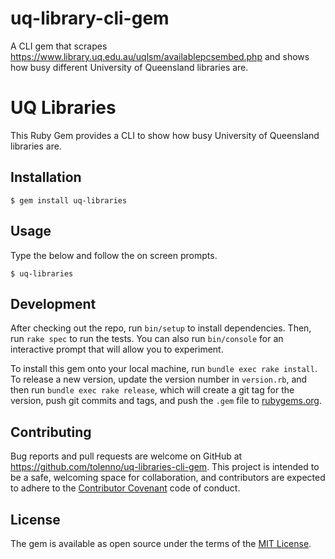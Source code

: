 # uq-library-cli-gem
A CLI gem that scrapes https://www.library.uq.edu.au/uqlsm/availablepcsembed.php and shows how busy different University of Queensland libraries are.

# UQ Libraries

This Ruby Gem provides a CLI to show how busy University of Queensland libraries are.

## Installation

    $ gem install uq-libraries

## Usage

Type the below and follow the on screen prompts.

    $ uq-libraries

## Development

After checking out the repo, run `bin/setup` to install dependencies. Then, run `rake spec` to run the tests. You can also run `bin/console` for an interactive prompt that will allow you to experiment.

To install this gem onto your local machine, run `bundle exec rake install`. To release a new version, update the version number in `version.rb`, and then run `bundle exec rake release`, which will create a git tag for the version, push git commits and tags, and push the `.gem` file to [rubygems.org](https://rubygems.org).

## Contributing

Bug reports and pull requests are welcome on GitHub at https://github.com/tolenno/uq-libraries-cli-gem. This project is intended to be a safe, welcoming space for collaboration, and contributors are expected to adhere to the [Contributor Covenant](contributor-covenant.org) code of conduct.


## License

The gem is available as open source under the terms of the [MIT License](http://opensource.org/licenses/MIT).

